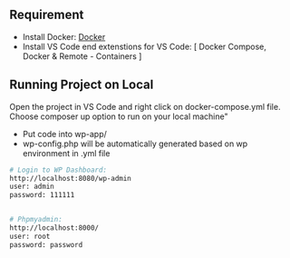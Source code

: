 ## Requirement
 *  Install Docker: [Docker](https://docs.docker.com/get-docker/)
 *  Install VS Code end extenstions for VS Code: [ Docker Compose, Docker & Remote - Containers ]
## Running Project on Local
 Open the project in VS Code and right click on docker-compose.yml  file. Choose composer up option to run on your local machine"
* Put code into wp-app/
* wp-config.php will be automatically generated based on wp environment in .yml file

``` bash
# Login to WP Dashboard:
http://localhost:8080/wp-admin
user: admin
password: 111111


# Phpmyadmin:
http://localhost:8000/
user: root
password: password

```
